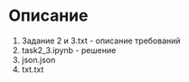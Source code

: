 # Описание

1. Задание 2 и 3.txt - описание требований
2. task2_3.ipynb - решение
3. json.json 
4. txt.txt
